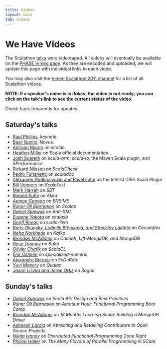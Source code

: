 ```yaml
---
title: Videos
layout: main
tab: videos
---
```


# We Have Videos

The Scalathon [talks](talks.html) were videotaped. All videos will eventually
be available on the [PHASE Vimeo page](http://vimeo.com/scala-phase/). As
they are encoded and uploaded, we will update this page with individual links
to each video.

You may also visit the
[Vimeo Scalathon 2011 channel](http://vimeo.com/channels/scalathon2011) for
a list of all Scalathon videos.

**NOTE: If a speaker's name is in *italics*, the video is not ready; you can
click on the talk's link to see the current status of the video.**

Check back frequently for updates.

## Saturday's talks

* [Paul Phillips](http://vimeo.com/28661064), keynote.
* [Basil Qunibi](http://www.vimeo.com/28662048), Novus.
* [Adriaan Moors](http://www.vimeo.com/28663888) on *scalac*.
* [Heather Miller](http://vimeo.com/28665310) on Scala official documentation.
* [Josh Suereth](http://vimeo.com/28666098) on *scala-arm*, *scala-io*, the
  Maven Scala plugin, and *SPerformance*.
* [Rickard Nilsson](http://vimeo.com/28670075) on *ScalaCheck*
* [Pedro Furlanetto](http://vimeo.com/28684471) on *scaladoc*
* [Alexander Podkhalyuzin and Pavel Fatin](http://vimeo.com/28692913) on
  the IntelliJ IDEA Scala Plugin
* [Bill Venners](http://vimeo.com/28717576) on *ScalaTest*
* [Mark Harrah](http://vimeo.com/28720255) on *SBT*
* [*Roland Kuhn*][not-ready] on *Akka*
* [*Aemon Cannon*][not-ready] on *ENSIME*
* [*Rúnar Óli Bjarnason*][not-ready] on *Scalaz*
* [*Daniel Spiewak*][not-ready] on *Anti-XML*
* [*Eugene Yakota*][not-ready] on *scalaxb*
* [*Geoff Reedy*][not-ready] on *scala-llvm*
* [*Boris Okunsky, Ludmila Bityukova, and Stanislav Lakhtin*][not-ready] on *Circumflex*
* [*Neha Narkhede*][not-ready] on *Kafka*
* [*Brendan McAdams*][not-ready] on *Casbah, Lift-MongoDB, and MongoDB*
* [*Rose Toomey*][not-ready] on *Salat*
* [*Olivier Chafik*][not-ready] on *ScalaCL*
* [*Erik Osheim*][not-ready] on *specialized-numeric*
* [*Alexandre Bertails*][not-ready] on *FeDeRate*
* [*Yuvi Masory*][not-ready] on *Qualac*
* [*Jason Liszka and Jorge Ortiz*][not-ready] on *Rogue*

## Sunday's talks

* [*Daniel Spiewak*][not-ready] on *Scala API Design and Best Practices*
* [*Rúnar Óli Bjarnason*][not-ready] on *Amateur Hour: Functional Programming Boot Camp*
* [*Brendan McAdams*][not-ready] on *18 Months Learning Scala: Building a MongoDB Driver*
* [*Asheesh Laroia*][not-ready] on *Attracting and Retaining Contributors to Open Source Projects*
* [*Nikita Ivanov*][not-ready] on *Distributed Functional Programming Done Right*
* [*Philipp Haller*][not-ready] on *The Many Flavors of Parallel Programming in SCala*


[not-ready]: video-not-ready.html
[uploading]: video-uploading.html
